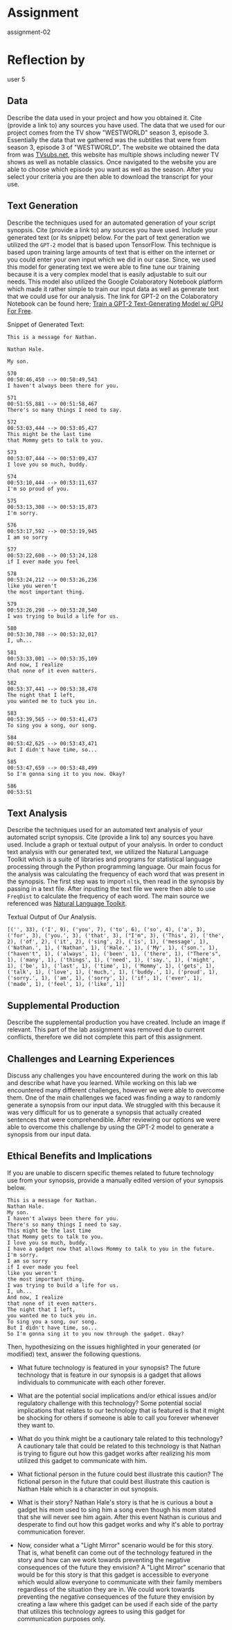 # Assignment

assignment-02

# Reflection by

user 5

## Data

Describe the data used in your project and how you obtained it. Cite (provide a link to) any sources you have used.
The data that we used for our project comes from the TV show "WESTWORLD" season 3, episode 3. Essentially the data that we gathered was the subtitles that were from season 3, episode 3 of "WESTWORLD". The website we obtained the data from was [TVsubs.net](https://www.tv-subs.net/subtitle-273746.html), this website has multiple shows including newer TV shows as well as notable classics. Once navigated to the website you are able to choose which episode you want as well as the season. After you select your criteria you are then able to download the transcript for your use.

## Text Generation

Describe the techniques used for an automated generation of your script synopsis. Cite (provide a link to) any sources you have used. Include your generated text (or its snippet) below.
For the part of text generation we utilized the `GPT-2` model that is based upon TensorFlow. This technique is based upon training large amounts of text that is either on the internet or you could enter your own input which we did in our case. Since, we used this model for generating text we were able to fine tune our training because it is a very complex model that is easily adjustable to suit our needs. This model also utilized the Google Colaboratory Notebook platform which made it rather simple to train our input data as well as generate text that we could use for our analysis. The link for GPT-2 on the Colaboratory Notebook can be found here; [Train a GPT-2 Text-Generating Model w/ GPU For Free](https://colab.research.google.com/drive/1VLG8e7YSEwypxU-noRNhsv5dW4NfTGce#scrollTo=H7LoMj4GA4n_).

Snippet of Generated Text:
```
This is a message for Nathan.

Nathan Hale.

My son.

570
00:50:46,450 --> 00:50:49,543
I haven't always been there for you.

571
00:51:55,881 --> 00:51:58,467
There's so many things I need to say.

572
00:53:03,444 --> 00:53:05,427
This might be the last time
that Mommy gets to talk to you.

573
00:53:07,444 --> 00:53:09,437
I love you so much, buddy.

574
00:53:10,444 --> 00:53:11,637
I'm so proud of you.

575
00:53:13,308 --> 00:53:15,873
I'm sorry.

576
00:53:17,592 --> 00:53:19,945
I am so sorry

577
00:53:22,608 --> 00:53:24,128
if I ever made you feel

578
00:53:24,212 --> 00:53:26,236
like you weren't
the most important thing.

579
00:53:26,298 --> 00:53:28,540
I was trying to build a life for us.

580
00:53:30,788 --> 00:53:32,017
I, uh...

581
00:53:33,001 --> 00:53:35,109
And now, I realize
that none of it even matters.

582
00:53:37,441 --> 00:53:38,478
The night that I left,
you wanted me to tuck you in.

583
00:53:39,565 --> 00:53:41,473
To sing you a song, our song.

584
00:53:42,625 --> 00:53:43,471
But I didn't have time, so...

585
00:53:47,659 --> 00:53:48,499
So I'm gonna sing it to you now. Okay?

586
00:53:51
```

## Text Analysis

Describe the techniques used for an automated text analysis of your automated script synopsis. Cite (provide a link to) any sources you have used. Include a graph or textual output of your analysis.
In order to conduct text analysis with our generated text, we utilized the Natural Language Toolkit which is a suite of libraries and programs for statistical language processing through the Python programming language. Our main focus for the analysis was calculating the frequency of each word that was present in the synopsis. The first step was to import `nltk`, then read in the synopsis by passing in a text file. After inputting the text file we were then able to use `FreqDist` to calculate the frequency of each word. The main source we referenced was [Natural Language Toolkit](https://www.nltk.org/).

Textual Output of Our Analysis.
```
[('', 33), ('I', 9), ('you', 7), ('to', 6), ('so', 4), ('a', 3), ('for', 3), ('you.', 3), ('that', 3), ("I'm", 3), ('This', 2), ('the', 2), ('of', 2), ('it', 2), ('sing', 2), ('is', 1), ('message', 1), ('Nathan.', 1), ('Nathan', 1), ('Hale.', 1), ('My', 1), ('son.', 1), ("haven't", 1), ('always', 1), ('been', 1), ('there', 1), ("There's", 1), ('many', 1), ('things', 1), ('need', 1), ('say.', 1), ('might', 1), ('be', 1), ('last', 1), ('time', 1), ('Mommy', 1), ('gets', 1), ('talk', 1), ('love', 1), ('much,', 1), ('buddy.', 1), ('proud', 1), ('sorry.', 1), ('am', 1), ('sorry', 1), ('if', 1), ('ever', 1), ('made', 1), ('feel', 1), ('like', 1)]
```


## Supplemental Production

Describe the supplemental production you have created. Include an image if relevant.
This part of the lab assignment was removed due to current conflicts, therefore we did not complete this part of this assignment.

## Challenges and Learning Experiences

Discuss any challenges you have encountered during the work on this lab and  describe what have you learned.
While working on this lab we encountered many different challenges, however we were able to overcome them. One of the main challenges we faced was finding a way to randomly generate a synopsis from our input data. We struggled with this because it was very difficult for us to generate a synopsis that actually created sentences that were comprehendible. After reviewing our options we were able to overcome this challenge by using the GPT-2 model to generate a synopsis from our input data.

## Ethical Benefits and Implications

If you are unable to discern specific themes related to future technology use from your synopsis, provide a manually edited version of your synopsis below.

```
This is a message for Nathan.
Nathan Hale.
My son.
I haven't always been there for you.
There's so many things I need to say.
This might be the last time
that Mommy gets to talk to you.
I love you so much, buddy.
I have a gadget now that allows Mommy to talk to you in the future.
I'm sorry.
I am so sorry
if I ever made you feel
like you weren't
the most important thing.
I was trying to build a life for us.
I, uh...
And now, I realize
that none of it even matters.
The night that I left,
you wanted me to tuck you in.
To sing you a song, our song.
But I didn't have time, so...
So I'm gonna sing it to you now through the gadget. Okay?
```

Then, hypothesizing on the issues highlighted in your generated (or modified) text, answer the following questions.

- What future technology is featured in your synopsis?
  The future technology that is feature in our synopsis is a gadget that allows individuals to communicate with each other forever.

- What are the potential social implications and/or ethical issues and/or regulatory challenge
  with this technology?
  Some potential social implications that relates to our technology that is featured is that it might be shocking for others if someone is able to call you forever whenever they want to.

- What do you think might be a cautionary tale related to this technology?
  A cautionary tale that could be related to this technology is that Nathan is trying to figure out how this gadget works after realizing his mom utilized this gadget to communicate with him.

- What fictional person in the future could best illustrate this caution?
  The fictional person in the future that could best illustrate this caution is Nathan Hale which is a character in out synopsis.

- What is their story?
  Nathan Hale's story is that he is curious a bout a gadget his mom used to sing him a song even though his mom stated that she will never see him again. After this event Nathan is curious and desperate to find out how this gadget works and why it's able to portray communication forever.

- Now, consider what a "Light Mirror" scenario would be for this story. That is, what benefit can
  come out of the technology featured in the story and how can we work towards preventing the negative consequences of the future they envision?
  A "Light Mirror" scenario that would be for this story is that this gadget is accessible to everyone which would allow everyone to communicate with their family members regardless of the situation they are in. We could work towards preventing the negative consequences of the future they envision by creating a law where this gadget can be used if each side of the party that utilizes this technology agrees to using this gadget for communication purposes only.
